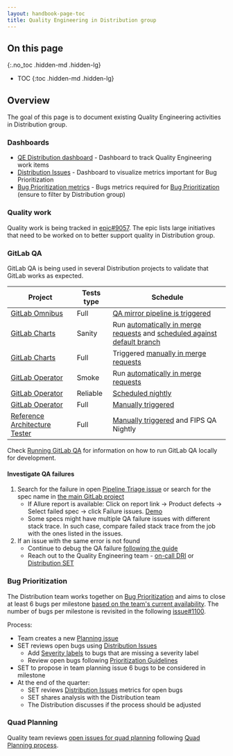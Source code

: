 ```yaml
---
layout: handbook-page-toc
title: Quality Engineering in Distribution group
---
```


## On this page

{:.no_toc .hidden-md .hidden-lg}

- TOC
{:toc .hidden-md .hidden-lg}

## Overview

The goal of this page is to document existing Quality Engineering activities in Distribution group.

### Dashboards

- [QE Distribution dashboard](https://gitlab.com/groups/gitlab-org/-/boards/2187925?label_name%5B%5D=Quality&label_name%5B%5D=devops%3A%3Asystems&label_name%5B%5D=group%3A%3Adistribution) - Dashboard to track Quality Engineering work items
- [Distribution Issues](https://app.periscopedata.com/app/gitlab/1045553/Distribution-Issues) - Dashboard to visualize metrics important for Bug Prioritization
- [Bug Prioritization metrics](https://app.periscopedata.com/app/gitlab/1037965/Bug-Prioritization) - Bugs metrics required for [Bug Prioritization](#bug-prioritization) (ensure to filter by Distribution group)

### Quality work

Quality work is being tracked in [epic#9057](https://gitlab.com/groups/gitlab-org/-/epics/9057). The epic lists large initiatives that need to be worked on to better support quality in Distribution group.

### GitLab QA

GitLab QA is being used in several Distribution projects to validate that GitLab works as expected.

| Project | Tests type | Schedule   |
|--------------------|------------|-----------------------------|
| [GitLab Omnibus](https://gitlab.com/gitlab-org/omnibus-gitlab)                | Full       | [QA mirror pipeline is triggered](https://gitlab.com/gitlab-org/omnibus-gitlab/-/blob/master/doc/development/pipelines.md#triggerqa-test) |
| [GitLab Charts](https://gitlab.com/gitlab-org/charts/gitlab)                  | Sanity     | Run [automatically in merge requests](https://gitlab.com/gitlab-org/charts/gitlab/-/blob/master/.gitlab-ci.yml) and [scheduled against default branch](https://gitlab.com/gitlab-org/charts/gitlab/-/pipeline_schedules)                                                                    |
| [GitLab Charts](https://gitlab.com/gitlab-org/charts/gitlab)                  | Full       | Triggered [manually in merge requests](https://gitlab.com/gitlab-org/charts/gitlab/-/blob/master/.gitlab-ci.yml)                              |
| [GitLab Operator](https://gitlab.com/gitlab-org/cloud-native/gitlab-operator) | Smoke      | Run [automatically in merge requests](https://gitlab.com/gitlab-org/cloud-native/gitlab-operator/-/blob/master/.gitlab-ci.yml)        |
| [GitLab Operator](https://gitlab.com/gitlab-org/cloud-native/gitlab-operator) | Reliable   | [Scheduled nightly](https://gitlab.com/gitlab-org/cloud-native/gitlab-operator/-/pipeline_schedules)               |
| [GitLab Operator](https://gitlab.com/gitlab-org/cloud-native/gitlab-operator) | Full       | [Manually triggered](https://docs.gitlab.com/operator/developer/ci.html#qa-pipelines)               |
| [Reference Architecture Tester](https://gitlab.com/gitlab-org/distribution/reference-architecture-tester)                                                | Full       | [Manually triggered](https://gitlab.com/gitlab-org/omnibus-gitlab/-/blob/master/doc/development/pipelines.md#rat) and FIPS QA Nightly    |

Check [Running GitLab QA](https://docs.gitlab.com/charts/development/gitlab-qa/) for information on how
to run GitLab QA locally for development.

#### Investigate QA failures

1. Search for the failure in open [Pipeline Triage issue](https://gitlab.com/gitlab-org/quality/pipeline-triage/-/issues) or search for the spec name in [the main GitLab project](https://gitlab.com/gitlab-org/gitlab/-/issues/?scope=all&search=qa%20failure&state=opened&utf8=%E2%9C%93)
    - If Allure report is available: Click on report link -> Product defects -> Select failed spec -> click Failure issues. [Demo](https://youtu.be/_0dM6KLdCpw?t=234)
    - Some specs might have multiple QA failure issues with different stack trace. In such case, compare failed stack trace from the job with the ones listed in the issues.
1. If an issue with the same error is not found
    - Continue to debug the QA failure [following the guide](https://about.gitlab.com/handbook/engineering/quality/quality-engineering/debugging-qa-test-failures/#investigate-the-root-cause)
    - Reach out to the Quality Engineering team - [on-call DRI](https://about.gitlab.com/handbook/engineering/quality/quality-engineering/oncall-rotation/#schedule) or [Distribution SET](https://about.gitlab.com/handbook/engineering/quality/quality-engineering/enablement-saas-platforms-qe-team/#team-members)

### Bug Prioritization

The Distribution team works together on [Bug Prioritization](https://about.gitlab.com/handbook/engineering/quality/quality-engineering/bug-prioritization/) and aims to close at least 6 bugs per milestone [based on the team's current availability](https://gitlab.com/gitlab-org/distribution/team-tasks/-/issues/1075#note_1056963489). The number of bugs per milestone is revisited in the following [issue#1100](https://gitlab.com/gitlab-org/distribution/team-tasks/-/issues/1100).

Process:

- Team creates a new [Planning issue](https://gitlab.com/gitlab-org/distribution/team-tasks/-/issues/?label_name%5B%5D=Planning%20Issue)
- SET reviews open bugs using [Distribution Issues](https://app.periscopedata.com/app/gitlab/1045553/Distribution-Issues)
  - Add [Severity labels](https://about.gitlab.com/handbook/engineering/quality/issue-triage/#severity) to bugs that are missing a severity label
  - Review open bugs following [Prioritization Guidelines](https://about.gitlab.com/handbook/engineering/quality/quality-engineering/bug-prioritization/#prioritization-guidelines)
- SET to propose in team planning issue 6 bugs to be considered in milestone
- At the end of the quarter:
  - SET reviews [Distribution Issues](https://app.periscopedata.com/app/gitlab/1045553/Distribution-Issues) metrics for open bugs
  - SET shares analysis with the Distribution team
  - The Distribution discusses if the process should be adjusted

### Quad Planning

Quality team reviews [open issues for quad planning](https://gitlab.com/gitlab-org/quality/triage-reports/-/issues/?sort=created_date&state=opened&label_name%5B%5D=section%3A%3Aenablement&label_name%5B%5D=Quality&first_page_size=20) following [Quad Planning process](https://about.gitlab.com/handbook/engineering/quality/quality-engineering/quad-planning/).
